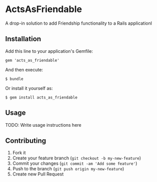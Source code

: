 # ActsAsFriendable

A drop-in solution to add Friendship functionality to a Rails applicationl

## Installation

Add this line to your application's Gemfile:

    gem 'acts_as_friendable'

And then execute:

    $ bundle

Or install it yourself as:

    $ gem install acts_as_friendable

## Usage

TODO: Write usage instructions here

## Contributing

1. Fork it
2. Create your feature branch (`git checkout -b my-new-feature`)
3. Commit your changes (`git commit -am 'Add some feature'`)
4. Push to the branch (`git push origin my-new-feature`)
5. Create new Pull Request

